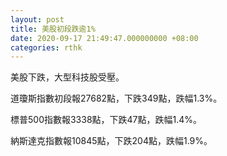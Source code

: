 ```yaml
---
layout: post
title: 美股初段跌逾1%
date: 2020-09-17 21:49:47.000000000 +08:00
categories: rthk
---
```


美股下跌，大型科技股受壓。

道瓊斯指數初段報27682點，下跌349點，跌幅1.3%。

標普500指數報3338點，下跌47點，跌幅1.4%。

納斯達克指數報10845點，下跌204點，跌幅1.9%。
